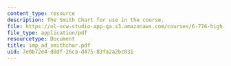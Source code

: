 ```yaml
---
content_type: resource
description: The Smith Chart for use in the course.
file: https://ol-ocw-studio-app-qa.s3.amazonaws.com/courses/6-776-high-speed-communication-circuits-spring-2005/7e0b72e4d8df26cad47583fa2a2bc031_imp_ad_smithchar.pdf
file_type: application/pdf
resourcetype: Document
title: imp_ad_smithchar.pdf
uid: 7e0b72e4-d8df-26ca-d475-83fa2a2bc031
---
```

